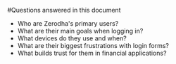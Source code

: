 #Questions answered in this document

- Who are Zerodha's primary users?
- What are their main goals when logging in?
- What devices do they use and when?
- What are their biggest frustrations with login forms?
- What builds trust for them in financial applications?
